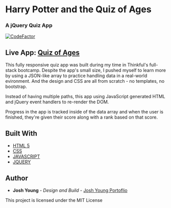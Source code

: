 # Harry Potter and the Quiz of Ages
### A jQuery Quiz App
[![CodeFactor](https://www.codefactor.io/repository/github/joshuaayoung/quizapp/badge)](https://www.codefactor.io/repository/github/joshuaayoung/quizapp)
## Live App: [Quiz of Ages](https://joshyoung.net/hpquizofages/)

This fully responsive quiz app was built during my time in Thinkful's full-stack bootcamp. Despite the app's small size, I pushed myself to learn more by using a JSON-like array to practice handling data in a real-world evironment. And the design and CSS are all from scratch - no templates, no bootstrap.

Instead of having multiple paths, this app using JavaScript generated HTML and jQuery event handlers to re-render the DOM. 

Progress in the app is tracked inside of the data array and when the user is finished, they're given their score along with a rank based on that score. 


## Built With

* [HTML 5](https://html.com/)
* [CSS](https://www.w3.org/Style/CSS/Overview.en.html)
* [JAVASCRIPT](https://www.javascript.com/)
* [JQUERY](https://jquery.com/)

## Author

* **Josh Young** - *Design and Build* - [Josh Young Portoflio](https://joshyoung.net)

This project is licensed under the MIT License
